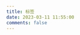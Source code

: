 ```yaml
---
title: 标签
date: 2023-03-11 11:55:00
comments: false
---
```

<!-- 文章标签统计图 -->
<div id="tags-chart" data-length="10" style="border-radius: 8px; height: 300px; padding: 10px;"></div>